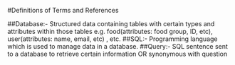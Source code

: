 #Definitions of Terms and References

##Database:- 
Structured data containing tables with certain types and attributes within those tables e.g. food(attributes: food group, ID, etc), user(attributes: name, email, etc) , etc.
##SQL:- 
Programming language which is used to manage data in a database.
##Query:- 
SQL sentence sent to a database to retrieve certain information OR synonymous with question
